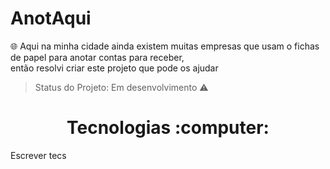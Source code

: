 # AnotAqui
:globe_with_meridians: Aqui na minha cidade ainda existem muitas empresas que usam o fichas de papel para anotar contas para receber, <br>
então resolvi criar este projeto que pode os ajudar <br>
> Status do Projeto: Em desenvolvimento :warning:

<h1 align="center"> Tecnologias :computer:	 </h1>
<p align="justify"> Escrever tecs </p>
